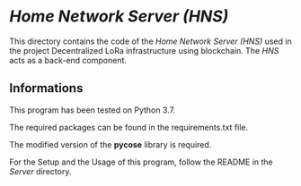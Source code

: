 # _Home Network Server (HNS)_

This directory contains the code of the _Home Network Server (HNS)_ used in the project Decentralized LoRa infrastructure using blockchain. The _HNS_ acts as a back-end component.


## Informations

This program has been tested on Python 3.7.

The required packages can be found in the requirements.txt file.

The modified version of the __pycose__ library is required.

For the Setup and the Usage of this program, follow the README in the _Server_ directory.

